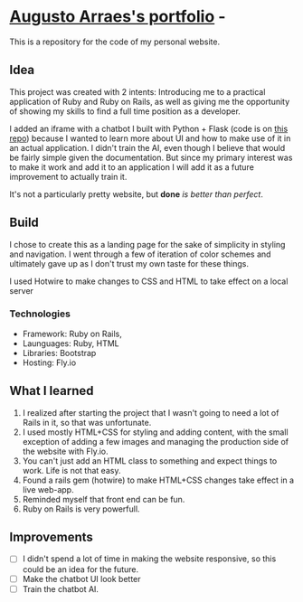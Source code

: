# [Augusto Arraes's portfolio](https://augusto2.fly.dev/) - 

This is a repository for the code of my personal website.

## Idea

This project was created with 2 intents: Introducing me to a practical application of Ruby and Ruby on Rails, as well as giving me the opportunity of showing my skills to find a full time position as a developer.

I added an iframe with a chatbot I built with Python + Flask (code is on [this repo](https://github.com/gutoarraes/bot)) because I wanted to learn more about UI and how to make use of it in an actual application. I didn't train the AI, even though I believe that would be fairly simple given the documentation. But since my primary interest was to make it work and add it to an application I will add it as a future improvement to actually train it.

It's not a particularly pretty website, but **done** *is better than perfect*.

## Build

I chose to create this as a landing page for the sake of simplicity in styling and navigation. I went through a few of iteration of color schemes and ultimately gave up as I don't trust my own taste for these things.

I used Hotwire to make changes to CSS and HTML to take effect on a local server

### Technologies

* Framework: Ruby on Rails,
* Launguages: Ruby, HTML
* Libraries: Bootstrap
* Hosting: Fly.io

## What I learned

1. I realized after starting the project that I wasn't going to need a lot of Rails in it, so that was unfortunate.
2. I used mostly HTML+CSS for styling and adding content, with the small exception of adding a few images and managing the production side of the website with Fly.io.
3. You can't just add an HTML class to something and expect things to work. Life is not that easy.
4. Found a rails gem (hotwire) to make HTML+CSS changes take effect in a live web-app.
5. Reminded myself that front end can be fun.
6. Ruby on Rails is very powerfull.

## Improvements

- [ ] I didn't spend a lot of time in making the website responsive, so this could be an idea for the future.
- [ ] Make the chatbot UI look better
- [ ] Train the chatbot AI. 
